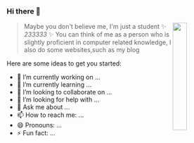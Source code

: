 ### Hi there 👋
<img src="[https://user-images.githubusercontent.com/34357771/147701096-0db0d6a2-8f91-473b-8d0e-630dcd6228c9.jpg](https://q2.qlogo.cn/g?b=qq&nk=2513461942&s=100)" style="width: 25%;" align="right">


> Maybe you don't believe me, I'm just a student ✨ _233333_ ✨ You can think of me as a person who is slightly proficient in computer related knowledge, I also do some websites,such as my blog

Here are some ideas to get you started:

- 🔭 I’m currently working on ...
- 🌱 I’m currently learning ...
- 👯 I’m looking to collaborate on ...
- 🤔 I’m looking for help with ...
- 💬 Ask me about ...
- 📫 How to reach me: ...
- 😄 Pronouns: ...
- ⚡ Fun fact: ...

